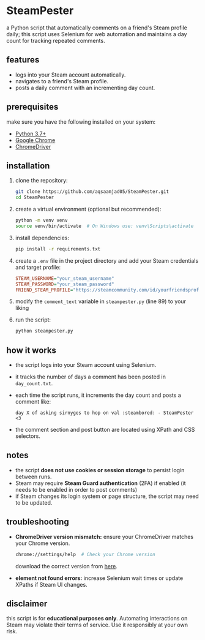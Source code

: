 # SteamPester

a Python script that automatically comments on a friend's Steam profile daily; this script uses Selenium for web automation and maintains a day count for tracking repeated comments.

## features

- logs into your Steam account automatically.
- navigates to a friend's Steam profile.
- posts a daily comment with an incrementing day count.

## prerequisites

make sure you have the following installed on your system:

- [Python 3.7+](https://www.python.org/downloads/)
- [Google Chrome](https://www.google.com/chrome/)
- [ChromeDriver](https://sites.google.com/chromium.org/driver/)

## installation

1. clone the repository:

   ```sh
   git clone https://github.com/aqsaamjad05/SteamPester.git
   cd SteamPester
   ```

2. create a virtual environment (optional but recommended):

   ```sh
   python -m venv venv
   source venv/bin/activate  # On Windows use: venv\Scripts\activate
   ```

3. install dependencies:

   ```sh
   pip install -r requirements.txt
   ```

4. create a `.env` file in the project directory and add your Steam credentials and target profile:

   ```ini
   STEAM_USERNAME="your_steam_username"
   STEAM_PASSWORD="your_steam_password"
   FRIEND_STEAM_PROFILE="https://steamcommunity.com/id/yourfriendsprofile"
   ```

5. modify the `comment_text` variable in `steampester.py` (line 89) to your liking  

6. run the script:

   ```sh
   python steampester.py
   ```

## how it works

- the script logs into your Steam account using Selenium.
- it tracks the number of days a comment has been posted in `day_count.txt`.
- each time the script runs, it increments the day count and posts a comment like:

  ```
  day X of asking sirnyges to hop on val :steambored: - SteamPester <3
  ```

- the comment section and post button are located using XPath and CSS selectors.

## notes

- the script **does not use cookies or session storage** to persist login between runs.
- Steam may require **Steam Guard authentication** (2FA) if enabled (it needs to be enabled in order to post comments)
- if Steam changes its login system or page structure, the script may need to be updated.

## troubleshooting

- **ChromeDriver version mismatch:** ensure your ChromeDriver matches your Chrome version.

  ```sh
  chrome://settings/help  # Check your Chrome version
  ```

  download the correct version from [here](https://sites.google.com/chromium.org/driver/).

- **element not found errors:** increase Selenium wait times or update XPaths if Steam UI changes.

## disclaimer

this script is for **educational purposes only**. Automating interactions on Steam may violate their terms of service. Use it responsibly at your own risk.
